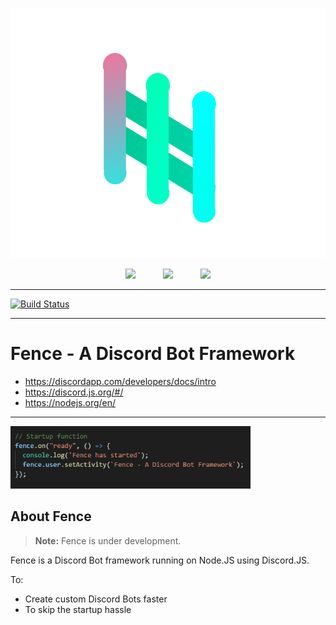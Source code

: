 <p align="center">
  <img height="400px" src="fence.png">
</p>
<p align="center">
  <a href="https://discord.js.org/#/"><img height="50px" style="padding-left:20px; padding-right:20px;"src="https://camo.githubusercontent.com/40129aa4640399b5e65cc3c101361a6a0b5d6467/68747470733a2f2f646973636f72642e6a732e6f72672f7374617469632f6c6f676f2e737667"></a>
  <a href="nodejs.org"><img height="50px" style="padding-left:20px; padding-right:20px;"src="https://nodejs.org/static/images/logos/nodejs-new-pantone-black.png"></a>
  <a href="discord.com"><img height="50px" style="padding-left:20px; padding-right:20px;"src="https://discordapp.com/assets/e4923594e694a21542a489471ecffa50.svg"></a>
</p>
<hr>

[![Build Status](https://travis-ci.org/LeeviKopakkala/Fence.svg?branch=development)](https://travis-ci.org/LeeviKopakkala/Fence.svg?branch=development)

<hr>

# Fence - A Discord Bot Framework

+ https://discordapp.com/developers/docs/intro
+ https://discord.js.org/#/
+ https://nodejs.org/en/

<hr>

<p align="left">
  <img height="100px" src="fencecode.png">
</p>

## About Fence

> **Note:** Fence is under development.

Fence is a Discord Bot framework running on Node.JS using Discord.JS.

To:
- Create custom Discord Bots faster
- To skip the startup hassle
